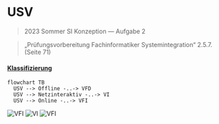 # USV

> 2023 Sommer SI Konzeption — Aufgabe 2

> „Prüfungsvorbereitung Fachinformatiker Systemintegration“ 2.5.7. (Seite 71)

#### [Klassifizierung](https://de.wikipedia.org/wiki/Unterbrechungsfreie_Stromversorgung#Klassifizierung)

```mermaid
flowchart TB
  USV --> Offline -..-> VFD
  USV --> Netzinteraktiv -..-> VI
  USV --> Online -..-> VFI
```

![VFI](https://upload.wikimedia.org/wikipedia/commons/3/3b/UPS_VFD_-_Offline_UPS_%28German%29.svg)
![VI](https://upload.wikimedia.org/wikipedia/commons/0/08/VI_UPS_-_Line_Interactive_UPS_%28German%29.svg)
![VFI](https://upload.wikimedia.org/wikipedia/commons/8/83/VFI_UPS_-_Online_UPS_%28German%29.svg)

